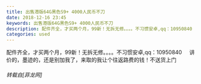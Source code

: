 ```yaml
---
title: 出售港版64G黑色S9+ 4000人民币不刀
date: 2018-12-16 23:45
keywords: 出售港版64G黑色S9+ 4000人民币不刀
description: 配件齐全，才买两个月，99新！无拆无修。。。。不习惯安卓,qq：10950840     讲价的，墨迹的，还是别加我了，来取的我让个往返路费的钱！不送货上门
categories: used
---
```

<td class="t_f" id="postmessage_2507977">

配件齐全，才买两个月，99新！无拆无修。。。。不习惯安卓,qq：10950840     讲价的，墨迹的，还是别加我了，来取的我让个往返路费的钱！不送货上门</td>
###### 转载自[菲龙网]